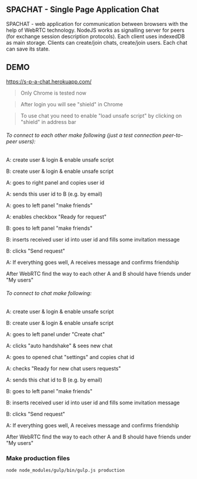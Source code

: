 ## SPACHAT - Single Page Application Chat

SPACHAT - web application for communication between browsers with the help of WebRTC technology. NodeJS works as signalling server for peers (for exchange session description protocols). Each client uses indexedDB as main storage. Clients can create/join chats, create/join users. Each chat can save its state.

## DEMO
https://s-p-a-chat.herokuapp.com/
> Only Chrome is tested now

> After login you will see "shield" in Chrome

> To use chat you need to enable "load unsafe script" by clicking on "shield" in address bar

###### To connect to each other make following (just a test connection peer-to-peer users):
A: create user & login & enable unsafe script

B: create user & login & enable unsafe script

A: goes to right panel and copies user id

A: sends this user id to B (e.g. by email)

A: goes to left panel "make friends"

A: enables checkbox "Ready for request"

B: goes to left panel "make friends"

B: inserts received user id into user id and fills some invitation message

B: clicks "Send request"

A: If everything goes well, A receives message and confirms friendship

After WebRTC find the way to each other A and B should have friends under "My users"

###### To connect to chat make following:
A: create user & login & enable unsafe script

B: create user & login & enable unsafe script

A: goes to left panel under "Create chat"

A: clicks "auto handshake" & sees new chat

A: goes to opened chat "settings" and copies chat id

A: checks "Ready for new chat users requests"

A: sends this chat id to B (e.g. by email)

B: goes to left panel "make friends"

B: inserts received user id into user id and fills some invitation message

B: clicks "Send request"

A: If everything goes well, A receives message and confirms friendship

After WebRTC find the way to each other A and B should have friends under "My users"

### Make production files
```bash
node node_modules/gulp/bin/gulp.js production
```